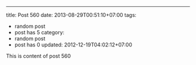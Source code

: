 ---
title: Post 560
date: 2013-08-29T00:51:10+07:00
tags:
  - random post
  - post has 5
category:
  - random post
  - post has 0
updated: 2012-12-19T04:02:12+07:00

This is content of post 560